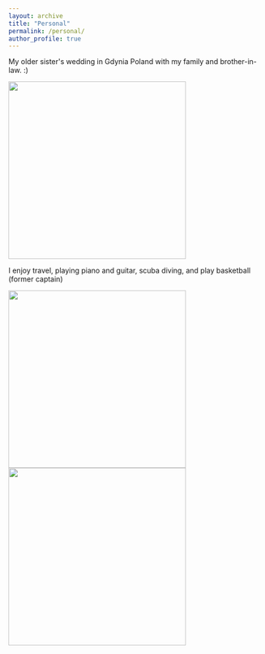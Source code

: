 ```yaml
---
layout: archive
title: "Personal"
permalink: /personal/
author_profile: true
---
```



My older sister's wedding in Gdynia Poland with my family and brother-in-law. :)

<img src="https://github.com/Reina-Kawai/econreinakawai.github.io/tree/master/images/fam-dinner.jpeg" width="350">


I enjoy travel, playing piano and guitar, scuba diving, and play basketball (former captain)

<img src="https://github.com/Reina-Kawai/econreinakawai.github.io/tree/master/images/fam-scuba-diving.jpeg" width="350">
<img src="https://github.com/Reina-Kawai/econreinakawai.github.io/tree/master/images/only-me-tourist.jpeg" width="350">
